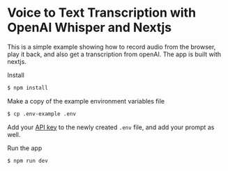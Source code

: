# Voice to Text Transcription with OpenAI Whisper and Nextjs

This is a simple example showing how to record audio from the browser, play it back, and also get a transcription from openAI. The app is built with nextjs.

Install

```bash
$ npm install
```

Make a copy of the example environment variables file

```bash
$ cp .env-example .env
```

Add your [API key](https://platform.openai.com/account/api-keys) to the newly created `.env` file, and add your prompt as well.

Run the app

```bash
$ npm run dev
```
